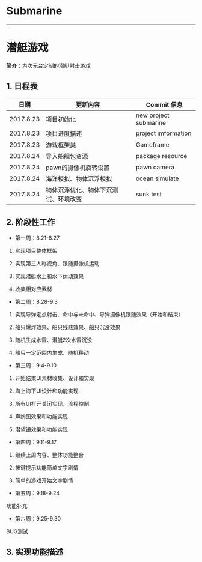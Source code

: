 # Submarine
---

# 潜艇游戏
**简介**：为次元台定制的潜艇射击游戏

## 1. 日程表
日期|更新内容|Commit 信息|
---|---|---|
2017.8.23|项目初始化|new project submarine|
2017.8.23|项目进度描述|project imformation|
2017.8.23|游戏框架类|Gameframe|
2017.8.24|导入船舰包资源|package resource|
2017.8.24|pawn的摄像机旋转设置|pawn camera|
2017.8.24|海洋模拟、物体沉浮模拟|ocean simulate|
2017.8.24|物体沉浮优化、物体下沉测试、环境改变|sunk test|



## 2. 阶段性工作

- 第一周：8.21-8.27

1. 实现项目整体框架

2. 实现第三人称视角、跟随摄像机运动

3. 实现潜艇水上和水下运动效果

4. 收集相对应素材

- 第二周：8.28-9.3

1. 实现导弹定点射击、命中与未命中、导弹摄像机跟随效果（开始和结束）

2. 船只爆炸效果、船只残骸效果、船只沉没效果

3. 随机生成水雷、潜艇2次水雷沉没

4. 船只一定范围内生成、随机移动

- 第三周：9.4-9.10

1. 开始结束UI素材收集、设计和实现

2. 海上海下UI设计和功能实现

3. 所有UI打开关闭实现、流程控制

4. 声纳图效果和功能实现

5. 潜望镜效果和功能实现


- 第四周：9.11-9.17

1. 继续上周内容、整体功能整合

2. 按键提示功能简单文字剧情

3. 简单的游戏开始文字剧情

- 第五周：9.18-9.24

功能补充

- 第六周：9.25-9.30

BUG测试



## 3. 实现功能描述

